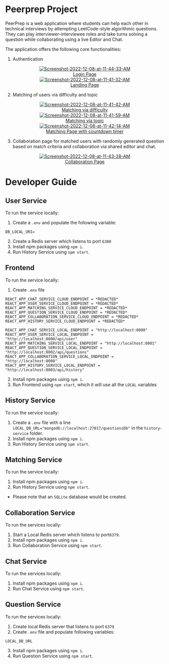 # Peerprep Project
PeerPrep is a web application where students can help each other in technical interviews by attempting LeetCode-style algorithmic questions. They can play interviewer-interviewee roles and take turns solving a question while collaborating using a live Editor and Chat.

The application offers the following core functionalities:
1. Authentication
<p align="center"> 
<a  href="https://ibb.co/x8nDpTT"><img src="https://i.ibb.co/3Yx7DZZ/Screenshot-2022-12-08-at-11-44-33-AM.png" alt="Screenshot-2022-12-08-at-11-44-33-AM" border="0"></a><br /><a target='_blank' href='https://imgbb.com/'>Login Page</a><br/>
<a href="https://ibb.co/896dVrr"><img src="https://i.ibb.co/RczBW33/Screenshot-2022-12-08-at-11-41-32-AM.png" alt="Screenshot-2022-12-08-at-11-41-32-AM" border="0"></a><br /><a target='_blank' href='https://imgbb.com/'>Landing Page</a><br />  
</p>

2. Matching of users via difficulty and topic
<p align="center"> 
<a href="https://ibb.co/J5CvFj7"><img src="https://i.ibb.co/18brJGq/Screenshot-2022-12-08-at-11-41-42-AM.png" alt="Screenshot-2022-12-08-at-11-41-42-AM" border="0"></a><br /><a target='_blank' href='https://imgbb.com/'>Matching via difficulty</a><br />
<a href="https://ibb.co/RQH3c67"><img src="https://i.ibb.co/2cKvdM5/Screenshot-2022-12-08-at-11-41-59-AM.png" alt="Screenshot-2022-12-08-at-11-41-59-AM" border="0"></a><br /><a target='_blank' href='https://imgbb.com/'>Matching via topic</a><br />
<a href="https://ibb.co/3ys0nzx"><img src="https://i.ibb.co/pvP3SyH/Screenshot-2022-12-08-at-11-42-14-AM.png" alt="Screenshot-2022-12-08-at-11-42-14-AM" border="0"></a><br /><a target='_blank' href='https://imgbb.com/'>Matching Page with countdown timer</a><br />
</p>

3. Collaboration page for matched users with randomly generated question based on match criteria and collaboration via shared editor and chat. 
<p align="center"> 
<a href="https://ibb.co/zRDmtyJ"><img src="https://i.ibb.co/mqgRPL8/Screenshot-2022-12-08-at-11-43-28-AM.png" alt="Screenshot-2022-12-08-at-11-43-28-AM" border="0"></a><br /><a target='_blank' href='https://imgbb.com/'>Collaboration Page </a><br />
</p>

# Developer Guide
## User Service
To run the service locally:
1. Create a `.env` and populate the following variable:
```
DB_LOCAL_URI=
```
2. Create a Redis server which listens to port `6380`
3. Install npm packages using `npm i`.
4. Run History Service using `npm start`.

## Frontend
To run the service locally:
1. Create `.env` file 
```
REACT_APP_CHAT_SERVICE_CLOUD_ENDPOINT = *REDACTED*
REACT_APP_USER_SERVICE_CLOUD_ENDPOINT = *REDACTED*
REACT_APP_MATCHING_SERVICE_CLOUD_ENDPOINT = *REDACTED*
REACT_APP_QUESTION_SERVICE_CLOUD_ENDPOINT = *REDACTED*
REACT_APP_COLLABORATION_SERVICE_CLOUD_ENDPOINT = *REDACTED*
REACT_APP_HISTORY_SERVICE_CLOUD_ENDPOINT = *REDACTED*

REACT_APP_CHAT_SERVICE_LOCAL_ENDPOINT = "http://localhost:8080" 
REACT_APP_USER_SERVICE_LOCAL_ENDPOINT = "http://localhost:8000/api/user" 
REACT_APP_MATCHING_SERVICE_LOCAL_ENDPOINT = "http://localhost:8001" 
REACT_APP_QUESTION_SERVICE_LOCAL_ENDPOINT = "http://localhost:8002/api/questions" 
REACT_APP_COLLABORATION_SERVICE_LOCAL_ENDPOINT = "http://localhost:8008"
REACT_APP_HISTORY_SERVICE_LOCAL_ENDPOINT = "http://localhost:8003/api/history"
```
2. Install npm packages using `npm i`.
3. Run Frontend using `npm start`, which it will use all the `LOCAL` variables

## History Service

To run the service locally:
1. Create a `.env` file with a line `LOCAL_DB_URL="mongodb://localhost:27017/questionsDb"` in the `history-service` folder.
2. Install npm packages using `npm i`.
3. Run History Service using `npm start`.


## Matching Service

To run the service locally:
1. Install npm packages using `npm i`.
2. Run History Service using `npm start`.
- Please note that an `SQLite` database would be created.

## Collaboration Service

To run the services locally:
1. Start a Local Redis server which listens to port`6379`.
2. Install npm packages using `npm i`.
3. Run Collaboration Service using `npm start`.


## Chat Service
To run the services locally:
1. Install npm packages using `npm i`.
2. Run Chat Service using `npm start`.


## Question Service
To run the services locally:

1. Create local Redis server that listens to port `6379`
2. Create `.env` file and populate following variables:
```
LOCAL_DB_URL
```
3. Install npm packages using `npm i`.
4. Run Question Service using `npm start`.
